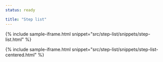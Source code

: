 ```yaml
---
status: ready

title: "Step list"
---
```


{% include sample-iframe.html snippet="src/step-list/snippets/step-list.html" %}

{% include sample-iframe.html snippet="src/step-list/snippets/step-list-centered.html" %}